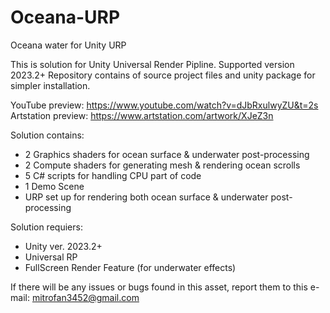 # Oceana-URP
Oceana water for Unity URP

This is solution for Unity Universal Render Pipline. Supported version 2023.2+
Repository contains of source project files and unity package for simpler installation.

YouTube preview: https://www.youtube.com/watch?v=dJbRxulwyZU&t=2s
Artstation preview: https://www.artstation.com/artwork/XJeZ3n

Solution contains:
- 2 Graphics shaders for ocean surface & underwater post-processing
- 2 Compute shaders for generating mesh & rendering ocean scrolls
- 5 C# scripts for handling CPU part of code
- 1 Demo Scene
- URP set up for rendering both ocean surface & underwater post-processing

Solution requiers:
- Unity ver. 2023.2+
- Universal RP
- FullScreen Render Feature (for underwater effects)

If there will be any issues or bugs found in this asset, report them to this e-mail: mitrofan3452@gmail.com
